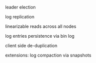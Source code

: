 leader election

log replication

linearizable reads across all nodes 

log entries persistence via bin log

client side de-duplication

extensions:
log compaction via snapshots
